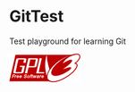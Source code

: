 GitTest
=======

Test playground for learning Git


![Image for GPL3](https://github.com/BeagleJoe/GitTest/blob/master/gplv3-127x51.png?raw=true)

